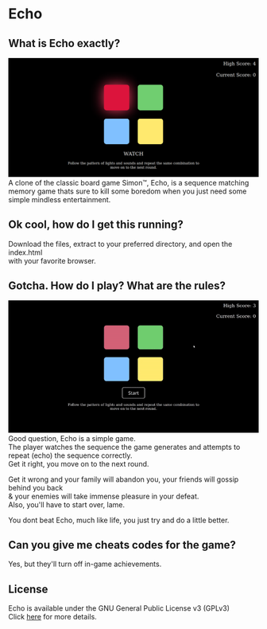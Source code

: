# Echo

## What is Echo exactly?

![Screenshot](screenshots/screenshot1.png)
A clone of the classic board game Simon&trade;, Echo, is a sequence matching memory game thats sure to kill some boredom when you just need some simple 
mindless entertainment.  

## Ok cool, how do I get this running?

Download the files, extract to your preferred directory, and open the index.html  
with your favorite browser.

## Gotcha. How do I play? What are the rules? 

![Demo](screenshots/Echo-demo.gif)  
Good question, Echo is a simple game.   
The player watches the sequence the game generates and attempts to repeat (echo) the sequence correctly.  
Get it right, you move on to the next round.

Get it wrong and your family will abandon you, your friends will gossip behind you back  
& your enemies will take immense pleasure in your defeat.  
Also, you'll have to start over, lame.

You dont beat Echo, much like life, you just try and do a little better.

## Can you give me cheats codes for the game?

Yes, but they'll turn off in-game achievements.

## License

Echo is available under the GNU General Public License v3 (GPLv3)  
Click [here](https://github.com/syst3m-failur3/Echo/blob/main/LICENSE) for more details.


